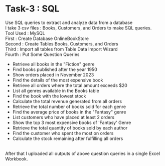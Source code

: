 # Task-3 : SQL
Use SQL queries to extract and analyze data from a database
<br>
I take 3 csv files : Books, Customers, and Orders to make SQL queries.
<br>
Tool Used : MySQL
<br>
First : Create Database OnlineBookStore
<br>
Second : Create Tables Books, Customers, and Orders
<br>
Third : Import all tables from Table Data Import Wizard
<br>
Fourth : Put Some Question Queries
- Retrieve all books in the "Fiction" genre
- Find books published after the year 1950
- Show orders placed in November 2023
- Find the details of the most expensive book
- Retrieve all orders where the total amount exceeds $20
- List all genres available in the Books table
- Find the book with the lowest stock
- Calculate the total revenue generated from all orders
- Retrieve the total number of books sold for each genre
- Find the average price of books in the "Fantasy" genre
- List customers who have placed at least 2 orders
- Show the top 3 most expensive books of 'Fantasy' Genre
- Retrieve the total quantity of books sold by each author
- Find the customer who spent the most on orders
- Calculate the stock remaining after fulfilling all orders
<br>
After that I uploaded all outputs of above question queries in a single Excel Workbook.
